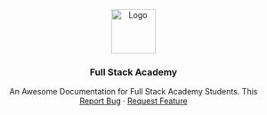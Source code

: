 <div align="center">
  <a href="https://academy.fullstackbd.co,">
    <img src="https://fullstackbd.com/assets/images/logo-monogram.png" alt="Logo" width="80" height="80">
  </a>

  <h3 align="center">Full Stack Academy</h3>

  <p align="center">
    An Awesome Documentation for Full Stack Academy Students. This 
    <br />
    <a href="mailto:info.fullstackbd.com">Report Bug</a>
    ·
    <a href="mailto:info.fullstackbd.com">Request Feature</a>
  </p>
</div>
